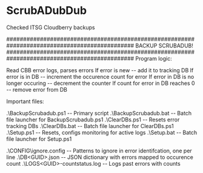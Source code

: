 # ScrubADubDub
Checked ITSG Cloudberry backups

##############################################################################################
				   BACKUP SCRUBADUB!
##############################################################################################
Program logic:

Read CBB error logs, parses errors
If error is new -- add it to tracking DB
If error is in DB -- increment the occurence count for error
If error in DB is no longer occuring -- decrement the counter
If count for error in DB reaches 0 -- remove error from DB

Important files:

.\BackupScrubadub.ps1             -- Primary script
.\BackupScrubadub.bat             -- Batch file launcher for BackupScrubadub.ps1
.\ClearDBs.ps1                    -- Resets error tracking DBs
.\ClearDBs.bat                    -- Batch file launcher for ClearDBs.ps1
.\Setup.ps1                       -- Resets, configs monitoring for active logs
.\Setup.bat			  -- Batch file launcher for Setup.ps1

.\CONFIG\ignore.config            -- Patterns to ignore in error identifcation, one per line
.\DB\<GUID>.json                  -- JSON dictionary with errors mapped to occurence count
.\LOGS\<GUID>-countstatus.log     -- Logs past errors with counts
